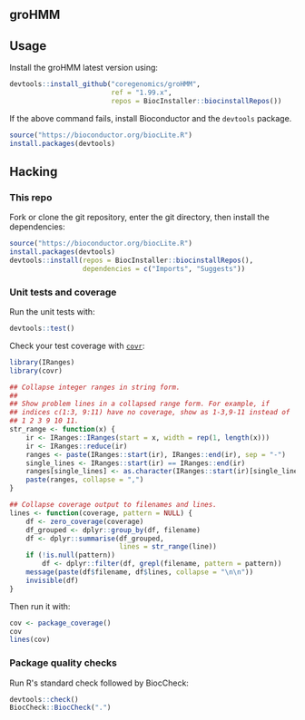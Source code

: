 ## groHMM

## Usage

Install the groHMM latest version using:

``` R
devtools::install_github("coregenomics/groHMM",
                         ref = "1.99.x",
                         repos = BiocInstaller::biocinstallRepos())
```

If the above command fails, install Bioconductor and the `devtools` package.

``` R
source("https://bioconductor.org/biocLite.R")
install.packages(devtools)
```

## Hacking

### This repo

Fork or clone the git repository,
enter the git directory,
then install the dependencies:

``` R
source("https://bioconductor.org/biocLite.R")
install.packages(devtools)
devtools::install(repos = BiocInstaller::biocinstallRepos(),
                  dependencies = c("Imports", "Suggests"))
```

### Unit tests and coverage

Run the unit tests with:

``` R
devtools::test()
```

Check your test coverage with [`covr`](https://github.com/jimhester/covr):

``` R
library(IRanges)
library(covr)

## Collapse integer ranges in string form.
## 
## Show problem lines in a collapsed range form. For example, if
## indices c(1:3, 9:11) have no coverage, show as 1-3,9-11 instead of
## 1 2 3 9 10 11.
str_range <- function(x) {
	ir <- IRanges::IRanges(start = x, width = rep(1, length(x)))
	ir <- IRanges::reduce(ir)
	ranges <- paste(IRanges::start(ir), IRanges::end(ir), sep = "-")
	single_lines <- IRanges::start(ir) == IRanges::end(ir)
	ranges[single_lines] <- as.character(IRanges::start(ir)[single_lines])
	paste(ranges, collapse = ",")
}

## Collapse coverage output to filenames and lines.
lines <- function(coverage, pattern = NULL) {
	df <- zero_coverage(coverage)
	df_grouped <- dplyr::group_by(df, filename)
	df <- dplyr::summarise(df_grouped,
                           lines = str_range(line))
	if (!is.null(pattern))
	    df <- dplyr::filter(df, grepl(filename, pattern = pattern))
    message(paste(df$filename, df$lines, collapse = "\n\n"))
	invisible(df)
}
```

Then run it with:

``` R
cov <- package_coverage()
cov
lines(cov)
```

### Package quality checks

Run R's standard check followed by BiocCheck:

``` R
devtools::check()
BiocCheck::BiocCheck(".")
```

